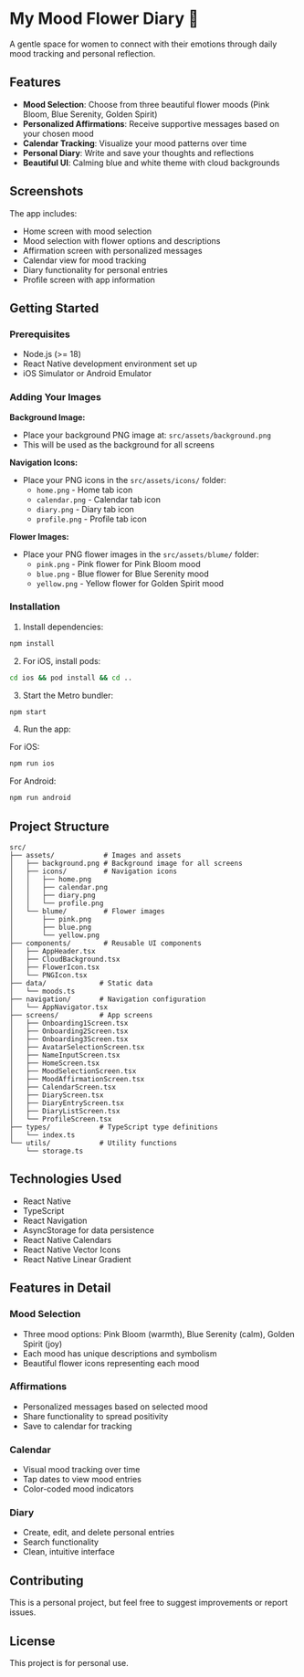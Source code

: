 # My Mood Flower Diary 🌸

A gentle space for women to connect with their emotions through daily mood tracking and personal reflection.

## Features

- **Mood Selection**: Choose from three beautiful flower moods (Pink Bloom, Blue Serenity, Golden Spirit)
- **Personalized Affirmations**: Receive supportive messages based on your chosen mood
- **Calendar Tracking**: Visualize your mood patterns over time
- **Personal Diary**: Write and save your thoughts and reflections
- **Beautiful UI**: Calming blue and white theme with cloud backgrounds

## Screenshots

The app includes:
- Home screen with mood selection
- Mood selection with flower options and descriptions
- Affirmation screen with personalized messages
- Calendar view for mood tracking
- Diary functionality for personal entries
- Profile screen with app information

## Getting Started

### Prerequisites

- Node.js (>= 18)
- React Native development environment set up
- iOS Simulator or Android Emulator

### Adding Your Images

**Background Image:**
- Place your background PNG image at: `src/assets/background.png`
- This will be used as the background for all screens

**Navigation Icons:**
- Place your PNG icons in the `src/assets/icons/` folder:
  - `home.png` - Home tab icon
  - `calendar.png` - Calendar tab icon  
  - `diary.png` - Diary tab icon
  - `profile.png` - Profile tab icon

**Flower Images:**
- Place your PNG flower images in the `src/assets/blume/` folder:
  - `pink.png` - Pink flower for Pink Bloom mood
  - `blue.png` - Blue flower for Blue Serenity mood
  - `yellow.png` - Yellow flower for Golden Spirit mood

### Installation

1. Install dependencies:
```bash
npm install
```

2. For iOS, install pods:
```bash
cd ios && pod install && cd ..
```

3. Start the Metro bundler:
```bash
npm start
```

4. Run the app:

For iOS:
```bash
npm run ios
```

For Android:
```bash
npm run android
```

## Project Structure

```
src/
├── assets/            # Images and assets
│   ├── background.png # Background image for all screens
│   ├── icons/         # Navigation icons
│   │   ├── home.png
│   │   ├── calendar.png
│   │   ├── diary.png
│   │   └── profile.png
│   └── blume/         # Flower images
│       ├── pink.png
│       ├── blue.png
│       └── yellow.png
├── components/        # Reusable UI components
│   ├── AppHeader.tsx
│   ├── CloudBackground.tsx
│   ├── FlowerIcon.tsx
│   └── PNGIcon.tsx
├── data/             # Static data
│   └── moods.ts
├── navigation/       # Navigation configuration
│   └── AppNavigator.tsx
├── screens/          # App screens
│   ├── Onboarding1Screen.tsx
│   ├── Onboarding2Screen.tsx
│   ├── Onboarding3Screen.tsx
│   ├── AvatarSelectionScreen.tsx
│   ├── NameInputScreen.tsx
│   ├── HomeScreen.tsx
│   ├── MoodSelectionScreen.tsx
│   ├── MoodAffirmationScreen.tsx
│   ├── CalendarScreen.tsx
│   ├── DiaryScreen.tsx
│   ├── DiaryEntryScreen.tsx
│   ├── DiaryListScreen.tsx
│   └── ProfileScreen.tsx
├── types/            # TypeScript type definitions
│   └── index.ts
└── utils/            # Utility functions
    └── storage.ts
```

## Technologies Used

- React Native
- TypeScript
- React Navigation
- AsyncStorage for data persistence
- React Native Calendars
- React Native Vector Icons
- React Native Linear Gradient

## Features in Detail

### Mood Selection
- Three mood options: Pink Bloom (warmth), Blue Serenity (calm), Golden Spirit (joy)
- Each mood has unique descriptions and symbolism
- Beautiful flower icons representing each mood

### Affirmations
- Personalized messages based on selected mood
- Share functionality to spread positivity
- Save to calendar for tracking

### Calendar
- Visual mood tracking over time
- Tap dates to view mood entries
- Color-coded mood indicators

### Diary
- Create, edit, and delete personal entries
- Search functionality
- Clean, intuitive interface

## Contributing

This is a personal project, but feel free to suggest improvements or report issues.

## License

This project is for personal use.